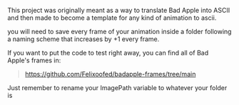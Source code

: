 This project was originally meant as a way to translate Bad Apple into ASCII and then made to become a template for any kind of animation to ascii.

you will need to save every frame of your animation inside a folder following a naming scheme that increases by +1 every frame.

If you want to put the code to test right away, you can find all of Bad Apple's frames in:
> https://github.com/Felixoofed/badapple-frames/tree/main

Just remember to rename your ImagePath variable to whatever your folder is
